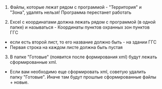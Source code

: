 1) Файлы, которые лежат рядом с программой - "Территория" и "Зона", удалять нельзя! Программа перестанет работать

2) Excel c координатами должна лежать рядом с программой (в одной папке) и  называться - Координаты пунктов охранных зон пунктов ГГC
- если есть второй лист, то его название должно быть - на здании ГГС
- Первая строка на каждом листе должна быть пустая

3) В папке "Готовые" (появится после формирования xml) будут лежать сформированные xml. 
- Если вам необходимо еще сформировать xml, советую удалить папку "Готовые". Иначе там будут прошлые сформированные файлы + новые.
